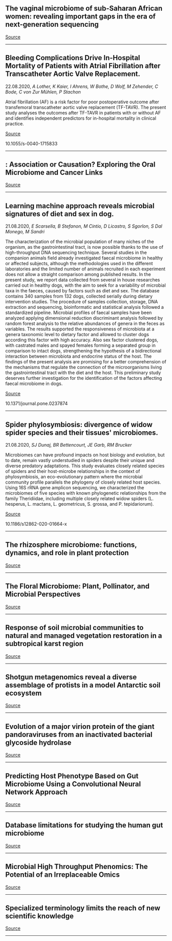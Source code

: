 ##  The vaginal microbiome of sub-Saharan African women: revealing important gaps in the era of next-generation sequencing

[Source](https://doi.org/10.7717/peerj.9684)

---

## Bleeding Complications Drive In-Hospital Mortality of Patients with Atrial Fibrillation after Transcatheter Aortic Valve Replacement.
 22.08.2020, _A Lother, K Kaier, I Ahrens, W Bothe, D Wolf, M Zehender, C Bode, C von Zur Mühlen, P Stachon_


Atrial fibrillation (AF) is a risk factor for poor postoperative outcome after transfemoral transcatheter aortic valve replacement (TF-TAVR). The present study analyses the outcomes after TF-TAVR in patients with or without AF and identifies independent predictors for in-hospital mortality in clinical practice.

[Source](https://doi.org/10.1177/0022034520945242)

10.1055/s-0040-1715833

---

## : Association or Causation? Exploring the Oral Microbiome and Cancer Links

[Source](https://doi.org/10.1177/0022034520945242)

---

## Learning machine approach reveals microbial signatures of diet and sex in dog.
 21.08.2020, _E Scarsella, B Stefanon, M Cintio, D Licastro, S Sgorlon, S Dal Monego, M Sandri_


The characterization of the microbial population of many niches of the organism, as the gastrointestinal tract, is now possible thanks to the use of high-throughput DNA sequencing technique. Several studies in the companion animals field already investigated faecal microbiome in healthy or affected subjects, although the methodologies used in the different laboratories and the limited number of animals recruited in each experiment does not allow a straight comparison among published results. In the present study, we report data collected from several in house researches carried out in healthy dogs, with the aim to seek for a variability of microbial taxa in the faeces, caused by factors such as diet and sex. The database contains 340 samples from 132 dogs, collected serially during dietary intervention studies. The procedure of samples collection, storage, DNA extraction and sequencing, bioinformatic and statistical analysis followed a standardized pipeline. Microbial profiles of faecal samples have been analyzed applying dimensional reduction discriminant analysis followed by random forest analysis to the relative abundances of genera in the feces as variables. The results supported the responsiveness of microbiota at a genera taxonomic level to dietary factor and allowed to cluster dogs according this factor with high accuracy. Also sex factor clustered dogs, with castrated males and spayed females forming a separated group in comparison to intact dogs, strengthening the hypothesis of a bidirectional interaction between microbiota and endocrine status of the host. The findings of the present analysis are promising for a better comprehension of the mechanisms that regulate the connection of the microorganisms living the gastrointestinal tract with the diet and the host. This preliminary study deserves further investigation for the identification of the factors affecting faecal microbiome in dogs.

[Source](https://doi.org/10.1371/journal.pone.0237874)

10.1371/journal.pone.0237874

---

## Spider phylosymbiosis: divergence of widow spider species and their tissues' microbiomes.
 21.08.2020, _SJ Dunaj, BR Bettencourt, JE Garb, RM Brucker_


Microbiomes can have profound impacts on host biology and evolution, but to date, remain vastly understudied in spiders despite their unique and diverse predatory adaptations. This study evaluates closely related species of spiders and their host-microbe relationships in the context of phylosymbiosis, an eco-evolutionary pattern where the microbial community profile parallels the phylogeny of closely related host species. Using 16S rRNA gene amplicon sequencing, we characterized the microbiomes of five species with known phylogenetic relationships from the family Theridiidae, including multiple closely related widow spiders (L. hesperus, L. mactans, L. geometricus, S. grossa, and P. tepidariorum).

[Source](https://doi.org/10.1186/s12862-020-01664-x)

10.1186/s12862-020-01664-x

---

## The rhizosphere microbiome: functions, dynamics, and role in plant protection

[Source](https://doi.org/10.1007/s40858-020-00390-5)

---

## The Floral Microbiome: Plant, Pollinator, and Microbial Perspectives

[Source](https://www.annualreviews.org/doi/abs/10.1146/annurev-ecolsys-011720-013401)

---

## Response of soil microbial communities to natural and managed vegetation restoration in a subtropical karst region

[Source](https://doi.org/10.1016/j.catena.2020.104849)

---

## Shotgun metagenomics reveal a diverse assemblage of protists in a model Antarctic soil ecosystem

[Source](https://sfamjournals.onlinelibrary.wiley.com/doi/10.1111/1462-2920.15198)

---

## Evolution of a major virion protein of the giant pandoraviruses from an inactivated bacterial glycoside hydrolase

[Source](https://doi.org/10.1093/ve/veaa059)

---

## Predicting Host Phenotype Based on Gut Microbiome Using a Convolutional Neural Network Approach

[Source](https://doi.org/10.1007/978-1-0716-0826-5_12)

---

## Database limitations for studying the human gut microbiome

[Source](https://doi.org/10.7717/peerj-cs.289)

---

## Microbial High Throughput Phenomics: The Potential of an Irreplaceable Omics

[Source](https://doi.org/10.1016/j.csbj.2020.08.010)

---

## Specialized terminology limits the reach of new scientific knowledge

[Source](https://doi.org/10.1101/2020.08.20.258996)

---

